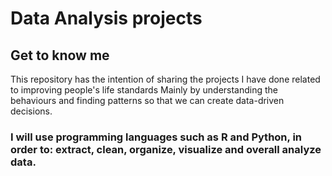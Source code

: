 # Data Analysis projects
## Get to know me

This repository has the intention of sharing the projects I have done related to improving people's life standards
Mainly by understanding the behaviours and finding patterns so that we can create data-driven decisions. 

### I will use programming languages such as R and Python, in order to: extract, clean, organize, visualize and overall analyze data.




